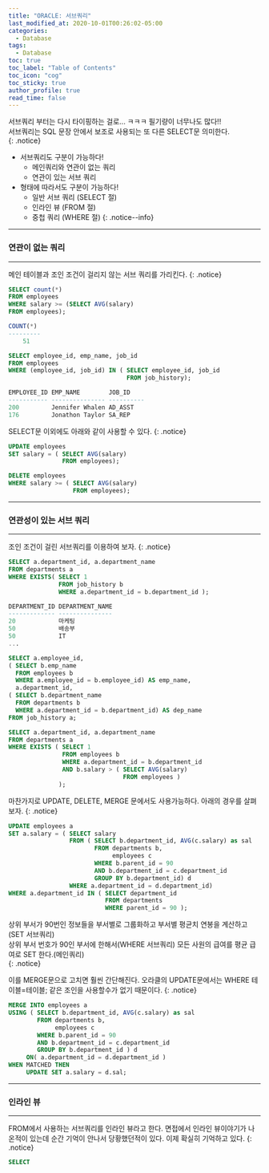 ```yaml
---
title: "ORACLE: 서브쿼리"
last_modified_at: 2020-10-01T00:26:02-05:00
categories:
  - Database
tags:
  - Database
toc: true 
toc_label: "Table of Contents"
toc_icon: "cog"
toc_sticky: true 
author_profile: true 
read_time: false 
---
```


서브쿼리 부터는 다시 타이핑하는 걸로... ㅋㅋㅋ 필기량이 너무나도 많다!!  
서브쿼리는 SQL 문장 안에서 보조로 사용되는 또 다른 SELECT문 의미한다.  
{: .notice}

* 서브쿼리도 구분이 가능하다!
	* 메인쿼리와 연관이 없는 쿼리
	* 연관이 있는 서브 쿼리
* 형태에 따라서도 구분이 가능하다!
	* 일반 서브 쿼리 (SELECT 절)
	* 인라인 뷰 (FROM 절)
	* 중첩 쿼리 (WHERE 절)
{: .notice--info}

---
### 연관이 없는 쿼리
---

메인 테이블과 조인 조건이 걸리지 않는 서브 쿼리를 가리킨다.
{: .notice}

```sql
SELECT count(*)
FROM employees
WHERE salary >= (SELECT AVG(salary)
FROM employees);
```
```sql
COUNT(*)
---------
	51
```

```sql
SELECT employee_id, emp_name, job_id
FROM employees
WHERE (employee_id, job_id) IN ( SELECT employee_id, job_id
                                 FROM job_history);
```
```sql
EMPLOYEE_ID EMP_NAME 		JOB_ID
----------- --------------- ----------
200         Jennifer Whalen	AD_ASST
176         Jonathon Taylor	SA_REP
```

SELECT문 이외에도 아래와 같이 사용할 수 있다.
{: .notice}

```sql
UPDATE employees
SET salary = ( SELECT AVG(salary)
               FROM employees);
```
```sql
DELETE employees
WHERE salary >= ( SELECT AVG(salary)
                  FROM employees);
```

---
### 연관성이 있는 서브 쿼리
---

조인 조건이 걸린 서브쿼리를 이용하여 보자.
{: .notice}

```sql
SELECT a.department_id, a.department_name
FROM departments a
WHERE EXISTS( SELECT 1
              FROM job_history b
              WHERE a.department_id = b.department_id );
```
```sql
DEPARTMENT_ID DEPARTMENT_NAME
------------- ---------------
20            마케팅
50            배송부
50            IT
...
```

```sql
SELECT a.employee_id,
( SELECT b.emp_name
  FROM employees b
  WHERE a.employee_id = b.employee_id) AS emp_name,
  a.department_id,
( SELECT b.department_name
  FROM departments b
  WHERE a.department_id = b.department_id) AS dep_name
FROM job_history a;
```

```sql
SELECT a.department_id, a.department_name
FROM departments a
WHERE EXISTS ( SELECT 1
               FROM employees b
               WHERE a.department_id = b.department_id
               AND b.salary > ( SELECT AVG(salary)
                                FROM employees )
			  );
```

마찬가지로 UPDATE, DELETE, MERGE 문에서도 사용가능하다. 아래의 경우를 살펴보자.
{: .notice}

```sql
UPDATE employees a
SET a.salary = ( SELECT salary
                 FROM ( SELECT b.department_id, AVG(c.salary) as sal
                        FROM departments b,
                             employees c
                        WHERE b.parent_id = 90
                        AND b.department_id = c.department_id
                        GROUP BY b.department_id) d
                 WHERE a.department_id = d.department_id)
WHERE a.department_id IN ( SELECT department_id
                           FROM departments
                           WHERE parent_id = 90 );
```

상위 부서가 90번인 정보들을 부서별로 그룹화하고 부서별 평균치 연봉을 계산하고(SET 서브쿼리)  
상위 부서 번호가 90인 부서에 한해서(WHERE 서브쿼리) 모든 사원의 급여를 평균 급여로 SET 한다.(메인쿼리)  
{: .notice}

이를 MERGE문으로 고치면 훨씬 간단해진다. 오라클의 UPDATE문에서는 WHERE 테이블=테이블; 같은 조인을 사용할수가 없기 때문이다.
{: .notice}

```sql
MERGE INTO employees a
USING ( SELECT b.department_id, AVG(c.salary) as sal 
        FROM departments b,
             employees c
        WHERE b.parent_id = 90
        AND b.department_id = c.department_id
        GROUP BY b.department_id ) d
     ON( a.department_id = d.department_id )
WHEN MATCHED THEN
     UPDATE SET a.salary = d.sal;
```

---
### 인라인 뷰
---

FROM에서 사용하는 서브쿼리를 인라인 뷰라고 한다. 면접에서 인라인 뷰이야기가 나온적이 있는데 순간 기억이 안나서 당황했던적이 있다. 이제 확실히 기억하고 있다. 
{: .notice}


```sql
SELECT
```








